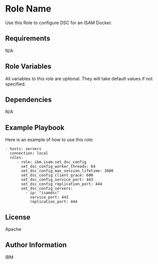 Role Name
=========

Use this Role to configure DSC for an ISAM Docker.

Requirements
------------
N/A

Role Variables
--------------

All variables to this role are optional. They will take default values if not specified.

Dependencies
------------
N/A

Example Playbook
----------------

Here is an example of how to use this role:

    - hosts: servers
      connection: local
      roles:
         - role: ibm.isam.set_dsc_config
           set_dsc_config_worker_threads: 64
           set_dsc_config_max_session_lifetime: 3600
           set_dsc_config_client_grace: 600
           set_dsc_config_service_port: 443
           set_dsc_config_replication_port: 444
           set_dsc_config_servers:
             - ip: "isamdsc"
               service_port: 443
               replication_port: 444

License
-------

Apache

Author Information
------------------

IBM
